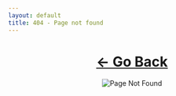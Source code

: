 ```yaml
---
layout: default
title: 404 - Page not found
---
```


<div align="center">
<h1><a href="javascript:history.back()">← Go Back</a></h1>
<img class="img-responsive" src="{{ "/assets/404/404.png" | prepend: site.baseurl }}" alt="Page Not Found"> 
</div>
